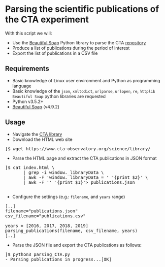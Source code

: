 # Parsing the scientific publications of the CTA experiment

With this script we will: 

* Use the [Beautiful Soap](https://www.crummy.com/software/BeautifulSoup/bs4/doc/) Python library to parse the CTA [repository](https://www.cta-observatory.org/science/library/) 
* Produce a list of publications during the period of interest
* Export the list of publications in a CSV file

## Requirements
* Basic knowledge of Linux user environment and Python as programming language
* Basic knowledge of the `json`, `xmltodict`, `urlparse`, `urlopen`, `re`, `httplib` `Beautiful Soap` python libraries are requested
* Python v3.5.2+
* [Beautiful Soap](https://www.crummy.com/software/BeautifulSoup/bs4/doc/) (v4.9.2)

## Usage
* Navigate the [CTA library](https://www.cta-observatory.org/science/library/)
* Download the HTML web site
<pre>
]$ wget https://www.cta-observatory.org/science/library/
</pre>

* Parse the HTML page and extract the CTA publications in JSON format
<pre>
]$ cat index.html \
       | grep -i window._libraryData \
       | awk -F 'window._libraryData = ' '{print $2}' \
       | awk -F '</script>' '{print $1}'> publications.json 
</pre>

* Configure the settings (e.g.: `filename`, and `years` range)

<pre>
[..]
filename="publications.json"
csv_filename="publications.csv"

years = [2016, 2017, 2018, 2019]
parsing_publications(filename, csv_filename, years)
[..]
</pre>

* Parse the JSON file and export the CTA publications as follows:
<pre>
]$ python3 parsing_CTA.py 
- Parsing publications in progress...[OK]
</pre>


